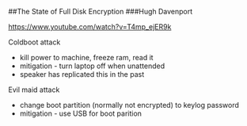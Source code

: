 ##The State of Full Disk Encryption
###Hugh Davenport

https://www.youtube.com/watch?v=T4mp_ejER9k

Coldboot attack
 - kill power to machine, freeze ram, read it
 - mitigation -  turn laptop off when unattended
 - speaker has replicated this in the past

Evil maid attack
 - change boot partition (normally not encrypted) to keylog password
 - mitigation - use USB for boot parition


